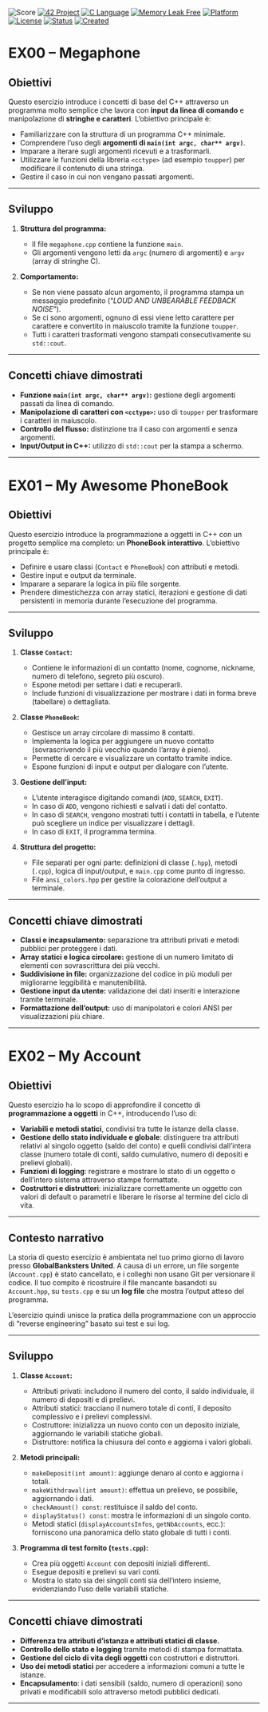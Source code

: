 
![Score](https://img.shields.io/badge/Score-100/100-brightgreen?style=for-the-badge)
[![42 Project](https://img.shields.io/badge/42%20Project-Philo-blue?style=for-the-badge&logo=42)](https://github.com/vhacman/philo)
[![C Language](https://img.shields.io/badge/Made%20with-C-00599C?style=for-the-badge&logo=c++)](https://en.wikipedia.org/wiki/C_(programming_language))
[![Memory Leak Free](https://img.shields.io/badge/Valgrind-Leaks%20Free-success?style=for-the-badge)](https://valgrind.org/)
[![Platform](https://img.shields.io/badge/platform-Linux%20%7C%20Unix-violet?style=for-the-badge)]()
[![License](https://img.shields.io/badge/license-42%20Project-informational?style=for-the-badge)]()
[![Status](https://img.shields.io/badge/42%20status-Completed-brightgreen?style=for-the-badge)]()
[![Created](https://img.shields.io/badge/Created-September_2025-blue?style=for-the-badge)]()

# EX00 – Megaphone

## Obiettivi

Questo esercizio introduce i concetti di base del C++ attraverso un
programma molto semplice che lavora con **input da linea di comando** e
manipolazione di **stringhe e caratteri**.
L’obiettivo principale è:

* Familiarizzare con la struttura di un programma C++ minimale.
* Comprendere l’uso degli **argomenti di `main(int argc, char** argv)`**.
* Imparare a iterare sugli argomenti ricevuti e a trasformarli.
* Utilizzare le funzioni della libreria `<cctype>` (ad esempio
  `toupper`) per modificare il contenuto di una stringa.
* Gestire il caso in cui non vengano passati argomenti.

---

## Sviluppo

1. **Struttura del programma:**

   * Il file `megaphone.cpp` contiene la funzione `main`.
   * Gli argomenti vengono letti da `argc` (numero di argomenti)
     e `argv` (array di stringhe C).

2. **Comportamento:**

   * Se non viene passato alcun argomento, il programma stampa un
     messaggio predefinito (“*LOUD AND UNBEARABLE FEEDBACK NOISE*”).
   * Se ci sono argomenti, ognuno di essi viene letto carattere per
     carattere e convertito in maiuscolo tramite la funzione `toupper`.
   * Tutti i caratteri trasformati vengono stampati consecutivamente
     su `std::cout`.

---

## Concetti chiave dimostrati

* **Funzione `main(int argc, char** argv)`:** gestione degli argomenti
passati da linea di comando.
* **Manipolazione di caratteri con `<cctype>`:** uso di `toupper` per
trasformare i caratteri in maiuscolo.
* **Controllo del flusso:** distinzione tra il caso con argomenti e
senza argomenti.
* **Input/Output in C++:** utilizzo di `std::cout` per la stampa a
schermo.

---

# EX01 – My Awesome PhoneBook

## Obiettivi

Questo esercizio introduce la programmazione a oggetti in C++ con un
progetto semplice ma completo: un **PhoneBook interattivo**.
L’obiettivo principale è:

* Definire e usare classi (`Contact` e `PhoneBook`) con attributi e metodi.
* Gestire input e output da terminale.
* Imparare a separare la logica in più file sorgente.
* Prendere dimestichezza con array statici, iterazioni e gestione di dati
  persistenti in memoria durante l’esecuzione del programma.

---

## Sviluppo

1. **Classe `Contact`:**
   * Contiene le informazioni di un contatto (nome, cognome, nickname,
     numero di telefono, segreto più oscuro).
   * Espone metodi per settare i dati e recuperarli.
   * Include funzioni di visualizzazione per mostrare i dati in forma breve
     (tabellare) o dettagliata.

2. **Classe `PhoneBook`:**
   * Gestisce un array circolare di massimo 8 contatti.
   * Implementa la logica per aggiungere un nuovo contatto (sovrascrivendo
     il più vecchio quando l’array è pieno).
   * Permette di cercare e visualizzare un contatto tramite indice.
   * Espone funzioni di input e output per dialogare con l’utente.

3. **Gestione dell’input:**
   * L’utente interagisce digitando comandi (`ADD`, `SEARCH`, `EXIT`).
   * In caso di `ADD`, vengono richiesti e salvati i dati del contatto.
   * In caso di `SEARCH`, vengono mostrati tutti i contatti in tabella,
     e l’utente può scegliere un indice per visualizzare i dettagli.
   * In caso di `EXIT`, il programma termina.

4. **Struttura del progetto:**
   * File separati per ogni parte: definizioni di classe (`.hpp`), metodi
     (`.cpp`), logica di input/output, e `main.cpp` come punto di ingresso.
   * File `ansi_colors.hpp` per gestire la colorazione dell’output a terminale.

---

## Concetti chiave dimostrati

* **Classi e incapsulamento:** separazione tra attributi privati e metodi
  pubblici per proteggere i dati.
* **Array statici e logica circolare:** gestione di un numero limitato
  di elementi con sovrascrittura dei più vecchi.
* **Suddivisione in file:** organizzazione del codice in più moduli per
  migliorarne leggibilità e manutenibilità.
* **Gestione input da utente:** validazione dei dati inseriti e
  interazione tramite terminale.
* **Formattazione dell’output:** uso di manipolatori e colori ANSI per
  visualizzazioni più chiare.

---

# EX02 – My Account

## Obiettivi

Questo esercizio ha lo scopo di approfondire il concetto di
**programmazione a oggetti** in C++, introducendo l’uso di:

* **Variabili e metodi statici**, condivisi tra tutte le istanze della classe.
* **Gestione dello stato individuale e globale**: distinguere tra attributi
  relativi al singolo oggetto (saldo del conto) e quelli condivisi
  dall’intera classe (numero totale di conti, saldo cumulativo, numero
  di depositi e prelievi globali).
* **Funzioni di logging**: registrare e mostrare lo stato di un oggetto o
  dell’intero sistema attraverso stampe formattate.
* **Costruttori e distruttori**: inizializzare correttamente un oggetto
  con valori di default o parametri e liberare le risorse al termine
  del ciclo di vita.

---

## Contesto narrativo

La storia di questo esercizio è ambientata nel tuo primo giorno di lavoro
presso **GlobalBanksters United**.
A causa di un errore, un file sorgente (`Account.cpp`) è stato cancellato,
e i colleghi non usano Git per versionare il codice.
Il tuo compito è ricostruire il file mancante basandoti su
`Account.hpp`, su `tests.cpp` e su un **log file** che mostra l’output
atteso del programma.

L’esercizio quindi unisce la pratica della programmazione con un
approccio di “reverse engineering” basato sui test e sui log.

---

## Sviluppo

1. **Classe `Account`:**

   * Attributi privati: includono il numero del conto, il saldo
     individuale, il numero di depositi e di prelievi.
   * Attributi statici: tracciano il numero totale di conti, il deposito
     complessivo e i prelievi complessivi.
   * Costruttore: inizializza un nuovo conto con un deposito iniziale,
     aggiornando le variabili statiche globali.
   * Distruttore: notifica la chiusura del conto e aggiorna i valori
     globali.

2. **Metodi principali:**

   * `makeDeposit(int amount)`: aggiunge denaro al conto e aggiorna i totali.
   * `makeWithdrawal(int amount)`: effettua un prelievo, se possibile,
     aggiornando i dati.
   * `checkAmount() const`: restituisce il saldo del conto.
   * `displayStatus() const`: mostra le informazioni di un singolo conto.
   * Metodi statici (`displayAccountsInfos`, `getNbAccounts`, ecc.):
     forniscono una panoramica dello stato globale di tutti i conti.

3. **Programma di test fornito (`tests.cpp`):**

   * Crea più oggetti `Account` con depositi iniziali differenti.
   * Esegue depositi e prelievi su vari conti.
   * Mostra lo stato sia dei singoli conti sia dell’intero insieme,
     evidenziando l’uso delle variabili statiche.

---

## Concetti chiave dimostrati

* **Differenza tra attributi d’istanza e attributi statici di classe.**
* **Controllo dello stato e logging** tramite metodi di stampa formattata.
* **Gestione del ciclo di vita degli oggetti** con costruttori e distruttori.
* **Uso dei metodi statici** per accedere a informazioni comuni a tutte le istanze.
* **Encapsulamento**: i dati sensibili (saldo, numero di operazioni)
  sono privati e modificabili solo attraverso metodi pubblici dedicati.

---
